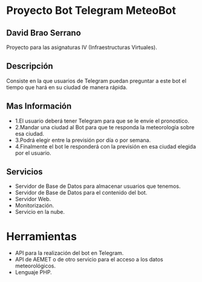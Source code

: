 # Proyecto Bot Telegram MeteoBot

## David Brao Serrano

Proyecto para las asignaturas IV (Infraestructuras Virtuales).

## Descripción

Consiste en la que usuarios de Telegram puedan preguntar a este bot el tiempo que hará en su ciudad de manera rápida.

## Mas Información

-	1.El usuario deberá tener Telegram para que se le envíe el pronostico.
-	2.Mandar una ciudad al Bot para que te responda la meteorología sobre esa ciudad.
-	3.Podrá elegir entre la previsión por día o por semana.
-	4.Finalmente el bot le responderá con la previsión en esa ciudad elegida por el usuario.


## Servicios

-	Servidor de Base de Datos para almacenar usuarios que tenemos.
-	Servidor de Base de Datos para el contenido del bot.
-	Servidor Web.
-	Monitorización.
-	Servicio en la nube.

# Herramientas

-	API para la realización del bot en Telegram.
-	API de AEMET o de otro servicio para el acceso a los datos meteorológicos.
-	Lenguaje PHP.

